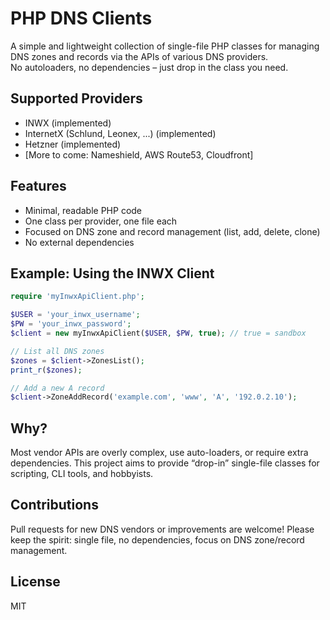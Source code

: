 # PHP DNS Clients

A simple and lightweight collection of single-file PHP classes for managing DNS zones and records via the APIs of various DNS providers.  
No autoloaders, no dependencies – just drop in the class you need.

## Supported Providers

- INWX (implemented)
- InternetX (Schlund, Leonex, ...) (implemented)
- Hetzner (implemented)
- [More to come: Nameshield, AWS Route53, Cloudfront]

## Features

- Minimal, readable PHP code
- One class per provider, one file each
- Focused on DNS zone and record management (list, add, delete, clone)
- No external dependencies

## Example: Using the INWX Client

```php
require 'myInwxApiClient.php';

$USER = 'your_inwx_username';
$PW = 'your_inwx_password';
$client = new myInwxApiClient($USER, $PW, true); // true = sandbox

// List all DNS zones
$zones = $client->ZonesList();
print_r($zones);

// Add a new A record
$client->ZoneAddRecord('example.com', 'www', 'A', '192.0.2.10');
```

## Why?

Most vendor APIs are overly complex, use auto-loaders, or require extra dependencies.
This project aims to provide “drop-in” single-file classes for scripting, CLI tools, and hobbyists.

## Contributions

Pull requests for new DNS vendors or improvements are welcome!
Please keep the spirit: single file, no dependencies, focus on DNS zone/record management.

## License

MIT
